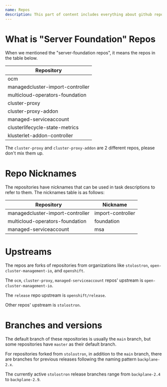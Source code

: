 ```yaml
---
name: Repos
description: This part of content includes everything about github repos of server foundation squad.
---
```


# What is "Server Foundation" Repos

When we mentioned the "server-foundation repos", it means the repos in the table below.

| Repository                       |
| -------------------------------- |
| ocm                              |
| managedcluster-import-controller |
| multicloud-operators-foundation  |
| cluster-proxy                    |
| cluster-proxy-addon              |
| managed-serviceaccount           |
| clusterlifecycle-state-metrics   |
| klusterlet-addon-controller      |

The `cluster-proxy` and `cluster-proxy-addon` are 2 different repos, please don't mix them up.

# Repo Nicknames

The repositories have nicknames that can be used in task descriptions to refer to them. The nicknames table is as follows:

| Repository                       | Nickname          |
| -------------------------------- | ----------------- |
| managedcluster-import-controller | import-controller |
| multicloud-operators-foundation  | foundation        |
| managed-serviceaccount           | msa               |

# Upstreams

The repos are forks of repositories from organizations like `stolostron`, `open-cluster-management-io`, and `openshift`.

The `ocm`, `cluster-proxy`, `managed-serviceaccount` repos' upstream is `open-cluster-management-io`.

The `release` repo upstream is `openshift/release`.

Other repos' upstream is `stolostron`.

# Branches and versions

The default branch of these repositories is usually the `main` branch, but some repositories have `master` as their default branch.

For repositories forked from `stolostron`, in addition to the `main` branch, there are branches for previous releases following the naming pattern `backplane-2.x`.

The currently active `stolostron` release branches range from `backplane-2.4` to `backplane-2.9`.
